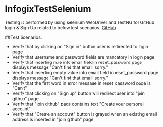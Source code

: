 # InfogixTestSelenium
Testing is performed by using selenium WebDriver and TestNG for GitHub login & Sign Up related to below test scenarios. 
[GitHub](http://www.github.com/)

##Test Scenarios:
* Verify that by clicking on "Sign in" button user is redirected to login page
* Verify that username and password fields are mandatory in login page
* Verify that inserting m.ie into email field in reset_password page displays message "Can't find that email, sorry."
* Verify that inserting empty value into email field in reset_password page displays message "Can't find that email, sorry."
* Verify that the first word in error message in reset_password page is "Can't"
* Verify that clicking on "Sign up" button will redirect user into "join github" page
* Verify that "join github" page contains text "Create your personal account"
* Verify that "Create an account" button is grayed when an existing email address is inserted in "join github" page
